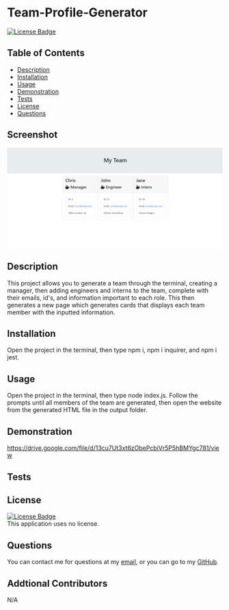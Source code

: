 # Team-Profile-Generator

  [![License Badge]()]()

  ## Table of Contents
  - [Description](#Description)
  - [Installation](#Installation)
  - [Usage](#Usage)
  - [Demonstration](#Demonstration)
  - [Tests](#Tests)
  - [License](#License)
  - [Questions](#Questions)

  ## Screenshot
  ![Screenshot](./img/tpg-screenshot.png)

  ## Description
  This project allows you to generate a team through the terminal, creating a manager, then adding engineers and interns to the team, complete with their emails, id's, and information important to each role. This then generates a new page which generates cards that displays each team member with the inputted information.

  ## Installation
  Open the project in the terminal, then type npm i, npm i inquirer, and npm i jest.

  ## Usage
  Open the project in the terminal, then type node index.js. Follow the prompts until all members of the team are generated, then open the website from the generated HTML file in the output folder.

  ## Demonstration
  https://drive.google.com/file/d/13cu7Ut3xt6zObePcbiVr5P5hBMYgc781/view
  
  ## Tests

  ## License
  [![License Badge]()]()
  </br>
  This application uses no license.

  ## Questions
  You can contact me for questions at my [email](mailto:cwishart203@gmail.com), or you can go to my [GitHub](https://github.com/cwishart203).

  ## Addtional Contributors
  N/A
